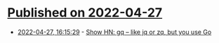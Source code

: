 # [Published on 2022-04-27](index.md)

* [2022-04-27, 16:15:29](https://news.ycombinator.com/item?id=31181898) - [Show HN: gq – like jq or zq, but you use Go](https://github.com/hherman1/gq)
